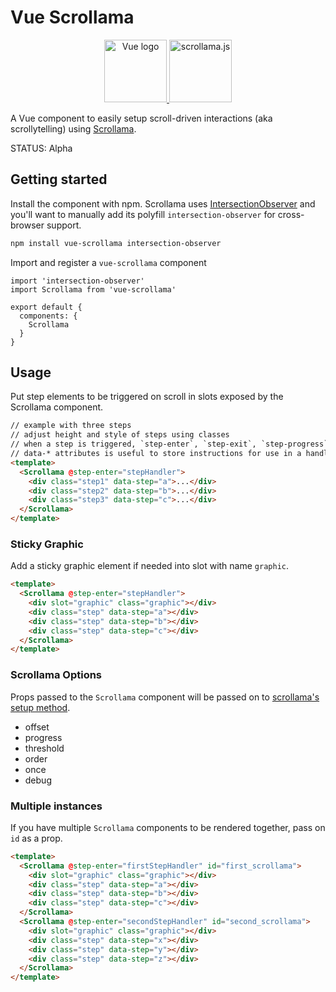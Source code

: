 # Vue Scrollama

<p align="center">
    <a href="https://vuejs.org" target="_blank" rel="noopener noreferrer">
        <img height="100" src="https://vuejs.org/images/logo.png" alt="Vue logo">
    </a>
    <a href="https://github.com/russellgoldenberg/scrollama" target="_blank" rel="noopener noreferrer">
        <img height="100" src="https://russellgoldenberg.github.io/scrollama/logo.png" alt="scrollama.js"/>
    </a>
</p>

A Vue component to easily setup scroll-driven interactions (aka scrollytelling) using [Scrollama](https://github.com/russellgoldenberg/scrollama).

STATUS: Alpha

## Getting started

Install the component with npm. Scrollama uses [IntersectionObserver](https://developer.mozilla.org/en-US/docs/Web/API/Intersection_Observer_API) and you'll want to manually add its polyfill `intersection-observer` for cross-browser support.

```sh
npm install vue-scrollama intersection-observer
```

Import and register a `vue-scrollama` component

```es6
import 'intersection-observer'
import Scrollama from 'vue-scrollama'

export default {
  components: {
    Scrollama
  }
}
```

## Usage

Put step elements to be triggered on scroll in slots exposed by the Scrollama component.

```html
// example with three steps
// adjust height and style of steps using classes
// when a step is triggered, `step-enter`, `step-exit`, `step-progress` events are emitted when triggered, which can be handled as desired
// data-* attributes is useful to store instructions for use in a handler like 'stepHandler' in this example
<template>
  <Scrollama @step-enter="stepHandler">
    <div class="step1" data-step="a">...</div>
    <div class="step2" data-step="b">...</div>
    <div class="step3" data-step="c">...</div>
  </Scrollama>
</template>
```

### Sticky Graphic
Add a sticky graphic element if needed into slot with name `graphic`.
```html
<template>
  <Scrollama @step-enter="stepHandler">
    <div slot="graphic" class="graphic"></div> 
    <div class="step" data-step="a"></div>
    <div class="step" data-step="b"></div>
    <div class="step" data-step="c"></div>
  </Scrollama>
</template>
```

### Scrollama Options

Props passed to the `Scrollama` component will be passed on to [scrollama's setup method](https://github.com/russellgoldenberg/scrollama/blob/master/README.md#api).

* offset
* progress
* threshold
* order
* once
* debug


### Multiple instances

If you have multiple `Scrollama` components to be rendered together, pass on `id` as a prop.

```html
<template>
  <Scrollama @step-enter="firstStepHandler" id="first_scrollama">
    <div slot="graphic" class="graphic"></div> 
    <div class="step" data-step="a"></div>
    <div class="step" data-step="b"></div>
    <div class="step" data-step="c"></div>
  </Scrollama>
  <Scrollama @step-enter="secondStepHandler" id="second_scrollama">
    <div slot="graphic" class="graphic"></div> 
    <div class="step" data-step="x"></div>
    <div class="step" data-step="y"></div>
    <div class="step" data-step="z"></div>
  </Scrollama>
</template>
```